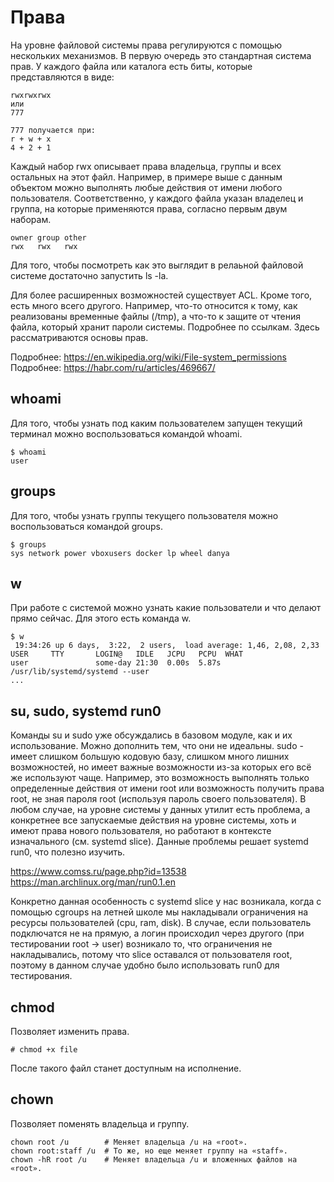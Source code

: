 # Права

На уровне файловой системы права регулируются с помощью нескольких механизмов. В первую очередь это стандартная система прав. У каждого файла или каталога есть биты, которые представляются в виде:
```
rwxrwxrwx
или
777

777 получается при:
r + w + x
4 + 2 + 1
```

Каждый набор rwx описывает права владельца, группы и всех остальных на этот файл. Например, в примере выше с данным объектом можно выполнять любые действия от имени любого пользователя. Соответственно, у каждого файла указан владелец и группа, на которые применяются права, согласно первым двум наборам.


```
owner group other
rwx   rwx   rwx
```

Для того, чтобы посмотреть как это выглядит в релаьной файловой системе достаточно запустить ls -la.

Для более расширенных возможностей существует ACL. Кроме того, есть много всего другого. Например, что-то относится к тому, как реализованы временные файлы (/tmp), а что-то к защите от чтения файла, который хранит пароли системы. Подробнее по ссылкам. Здесь рассматриваются основы прав.

Подробнее: https://en.wikipedia.org/wiki/File-system_permissions
Подробнее: https://habr.com/ru/articles/469667/

## whoami
Для того, чтобы узнать под каким пользователем запущен текущий терминал можно воспользоваться командой whoami.

```
$ whoami
user
```

## groups
Для того, чтобы узнать группы текущего пользователя можно воспользоваться командой groups.
```
$ groups
sys network power vboxusers docker lp wheel danya

```

## w
При работе с системой можно узнать какие пользователи и что делают прямо сейчас. Для этого есть команда w.

```
$ w
 19:34:26 up 6 days,  3:22,  2 users,  load average: 1,46, 2,08, 2,33
USER     TTY       LOGIN@   IDLE   JCPU   PCPU  WHAT
user               some-day 21:30  0.00s  5.87s /usr/lib/systemd/systemd --user
...
```

## su, sudo, systemd run0

Команды su и sudo уже обсуждались в базовом модуле, как и их использование. Можно дополнить тем, что они не идеальны. sudo - имеет слишком большую кодовую базу, слишком много лишних возможностей, но имеет важные возможности из-за которых его всё же используют чаще. Например, это возможность выполнять только определенные действия от имени root или возможность получить права root, не зная пароля root (используя пароль своего пользователя). В любом случае, на уровне системы у данных утилит есть проблема, а конкретнее все запускаемые действия на уровне системы, хоть и имеют права нового пользователя, но работают в контексте изначального (см. systemd slice). Данные проблемы решает systemd run0, что полезно изучить.

https://www.comss.ru/page.php?id=13538
https://man.archlinux.org/man/run0.1.en

Конкретно данная особенность с systemd slice у нас возникала, когда с помощью cgroups на летней школе мы накладывали ограничения на ресурсы пользователей (cpu, ram, disk). В случае, если пользователь подключатся не на прямую, а логин происходил через другого (при тестировании root -> user) возникало то, что ограничения не накладывались, потому что slice оставался от пользователя root, поэтому в данном случае удобно было использовать run0 для тестирования.

## chmod

Позволяет изменить права.
```
# chmod +x file
```
После такого файл станет доступным на исполнение.

## chown
Позволяет поменять владельца и группу.
```
chown root /u        # Меняет владельца /u на «root».
chown root:staff /u  # То же, но еще меняет группу на «staff».
chown -hR root /u    # Меняет владельца /u и вложенных файлов на «root».
```


